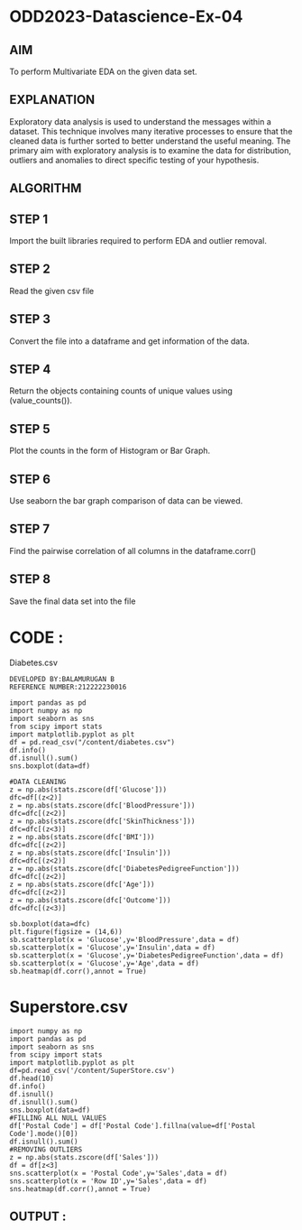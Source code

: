 # ODD2023-Datascience-Ex-04
## AIM
To perform Multivariate EDA on the given data set.

## EXPLANATION
Exploratory data analysis is used to understand the messages within a dataset. This technique involves many iterative processes to ensure that the cleaned data is further sorted to better understand the useful meaning. The primary aim with exploratory analysis is to examine the data for distribution, outliers and anomalies to direct specific testing of your hypothesis.

## ALGORITHM

## STEP 1
Import the built libraries required to perform EDA and outlier removal.

## STEP 2
Read the given csv file

## STEP 3
Convert the file into a dataframe and get information of the data.

## STEP 4
Return the objects containing counts of unique values using (value_counts()).

## STEP 5
Plot the counts in the form of Histogram or Bar Graph.

## STEP 6
Use seaborn the bar graph comparison of data can be viewed.

## STEP 7
Find the pairwise correlation of all columns in the dataframe.corr()

## STEP 8
Save the final data set into the file

# CODE :
Diabetes.csv
```
DEVELOPED BY:BALAMURUGAN B
REFERENCE NUMBER:212222230016

import pandas as pd
import numpy as np
import seaborn as sns
from scipy import stats
import matplotlib.pyplot as plt
df = pd.read_csv("/content/diabetes.csv")
df.info()
df.isnull().sum()
sns.boxplot(data=df)

#DATA CLEANING
z = np.abs(stats.zscore(df['Glucose']))
dfc=df[(z<2)]
z = np.abs(stats.zscore(dfc['BloodPressure']))
dfc=dfc[(z<2)]
z = np.abs(stats.zscore(dfc['SkinThickness']))
dfc=dfc[(z<3)]
z = np.abs(stats.zscore(dfc['BMI']))
dfc=dfc[(z<2)]
z = np.abs(stats.zscore(dfc['Insulin']))
dfc=dfc[(z<2)]
z = np.abs(stats.zscore(dfc['DiabetesPedigreeFunction']))
dfc=dfc[(z<2)]
z = np.abs(stats.zscore(dfc['Age']))
dfc=dfc[(z<2)]
z = np.abs(stats.zscore(dfc['Outcome']))
dfc=dfc[(z<3)]

sb.boxplot(data=dfc)
plt.figure(figsize = (14,6))
sb.scatterplot(x = 'Glucose',y='BloodPressure',data = df)
sb.scatterplot(x = 'Glucose',y='Insulin',data = df)
sb.scatterplot(x = 'Glucose',y='DiabetesPedigreeFunction',data = df)
sb.scatterplot(x = 'Glucose',y='Age',data = df)
sb.heatmap(df.corr(),annot = True)
```
# Superstore.csv
```
import numpy as np
import pandas as pd
import seaborn as sns
from scipy import stats
import matplotlib.pyplot as plt
df=pd.read_csv('/content/SuperStore.csv')
df.head(10)
df.info()
df.isnull()
df.isnull().sum()
sns.boxplot(data=df)
#FILLING ALL NULL VALUES
df['Postal Code'] = df['Postal Code'].fillna(value=df['Postal Code'].mode()[0])
df.isnull().sum()
#REMOVING OUTLIERS
z = np.abs(stats.zscore(df['Sales']))
df = df[z<3]
sns.scatterplot(x = 'Postal Code',y='Sales',data = df)
sns.scatterplot(x = 'Row ID',y='Sales',data = df)
sns.heatmap(df.corr(),annot = True)
```
## OUTPUT :

